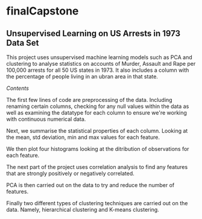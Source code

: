 # finalCapstone

## Unsupervised Learning on US Arrests in 1973 Data Set

This project uses unsupervised machine learning models such as PCA and clustering to analyse statistics on accounts of Murder, Assault and Rape per 100,000 arrests for all 50 US states in 1973. It also includes a column with the percentage of people living in an ubran area in that state. 

*Contents*

The first few lines of code are preprocessing of the data.  Including renaming certain columns, checking for any null values within the data as well as examining the datatype for each column to ensure we're working with continuous numerical data. 

Next, we summarise the statistical properties of each column. Looking at the mean, std deviation, min and max values for each feature.

We then plot four histograms looking at the ditribution of observations for each feature. 

The next part of the project uses correlation analysis to find any features that are strongly positively or negatively correlated. 

PCA is then carried out on the data to try and reduce the number of features.

Finally two different types of clustering techniques are carried out on the data. Namely, hierarchical clustering and K-means clustering.
